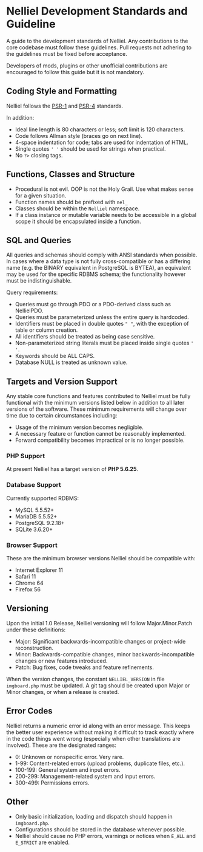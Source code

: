 # Nelliel Development Standards and Guideline

A guide to the development standards of Nelliel. Any contributions to the core codebase must follow these guidelines. Pull requests not adhering to the guidelines must be fixed before acceptance.
 
Developers of mods, plugins or other unofficial contributions are encouraged to follow this guide but it is not mandatory.

## Coding Style and Formatting
Nelliel follows the [PSR-1](http://www.php-fig.org/psr/psr-1/) and [PSR-4](http://www.php-fig.org/psr/psr-4/) standards.

In addition:
 - Ideal line length is 80 characters or less; soft limit is 120 characters.
 - Code follows Allman style (braces go on next line).
 - 4-space indentation for code; tabs are used for indentation of HTML.
 - Single quotes `' '` should be used for strings when practical.
 - No `?>` closing tags.

## Functions, Classes and Structure
 - Procedural is not evil. OOP is not the Holy Grail. Use what makes sense for a given situation.
 - Function names should be prefixed with `nel_`
 - Classes should be within the `Nelliel` namespace.
 - If a class instance or mutable variable needs to be accessible in a global scope it should be encapsulated inside a function.
 
## SQL and Queries
All queries and schemas should comply with ANSI standards when possible. In cases where a data type is not fully cross-compatible or has a differing name (e.g. the BINARY equivalent in PostgreSQL is BYTEA), an equivalent may be used for the specific RDBMS schema; the functionality however must be indistinguishable.

Query requirements:
 - Queries must go through PDO or a PDO-derived class such as NellielPDO.
 - Queries must be parameterized unless the entire query is hardcoded.
 - Identifiers must be placed in double quotes `" "`, with the exception of table or column creation.
 - All identifiers should be treated as being case sensitive.
 - Non-parameterized string literals must be placed inside single quotes `' '`.
 - Keywords should be ALL CAPS.
 - Database NULL is treated as unknown value.
 
## Targets and Version Support
Any stable core functions and features contributed to Nelliel must be fully functional with the minimum versions listed below in addition to all later versions of the software. These minimum requirements will change over time due to certain circumstances including:
 - Usage of the minimum version becomes negligible.
 - A necessary feature or function cannot be reasonably implemented.
 - Forward compatibility becomes impractical or is no longer possible.

### PHP Support
At present Nelliel has a target version of **PHP 5.6.25**.

### Database Support
Currently supported RDBMS:
 - MySQL 5.5.52+
 - MariaDB 5.5.52+
 - PostgreSQL 9.2.18+
 - SQLite 3.6.20+

### Browser Support
These are the minimum browser versions Nelliel should be compatible with:
 - Internet Explorer 11
 - Safari 11
 - Chrome 64
 - Firefox 56

## Versioning
Upon the initial 1.0 Release, Nelliel versioning will follow Major.Minor.Patch under these definitions:
 - Major: Significant backwards-incompatible changes or project-wide reconstruction.
 - Minor: Backwards-compatible changes, minor backwards-incompatible changes or new features introduced.
 - Patch: Bug fixes, code tweaks and feature refinements.

When the version changes, the constant `NELLIEL_VERSION` in file `imgboard.php` must be updated. A git tag should be created upon Major or Minor changes, or when a release is created.

## Error Codes
Nelliel returns a numeric error id along with an error message. This keeps the better user experience without making it difficult to track exactly where in the code things went wrong (especially when other translations are involved). These are the designated ranges:
 - 0: Unknown or nonspecific error. Very rare.
 - 1-99: Content-related errors (upload problems, duplicate files, etc.).
 - 100-199: General system and input errors.
 - 200-299: Management-related system and input errors.
 - 300-499: Permissions errors.


## Other
 - Only basic initialization, loading and dispatch should happen in `imgboard.php`.
 - Configurations should be stored in the database whenever possible.
 - Nelliel should cause no PHP errors, warnings or notices when `E_ALL` and `E_STRICT` are enabled.
